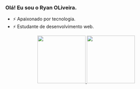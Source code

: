 ### Olá! Eu sou o Ryan OLiveira.


- ⚡️ Apaixonado por tecnologia.
- ⚡️ Estudante de desenvolvimento web.
<div align="center">
  <a href="https://github.com/ryanoliveiragit">
  <img height="150em" src="https://github-readme-stats.vercel.app/api?username=ryanoliveiragit&show_icons=true&theme=cobalt&include_all_commits=true&count_private=true"/>
  <img height="150em" src="https://github-readme-stats.vercel.app/api/top-langs/?username=ryanoliveiragit&layout=compact&langs_count=7&theme=cobalt"/>
</div>

